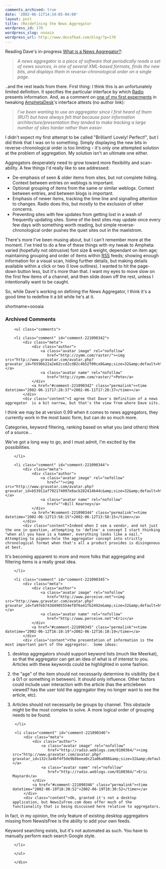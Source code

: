 ```yaml
---
comments_archived: true
date: '2002-06-11T14:34:05-04:00'
layout: post
title: (Re)defining the News Aggregator
wordpress_id: 170
wordpress_slug: oooaia
wordpress_url: http://www.decafbad.com/blog/?p=170
---
```

<p>Reading Dave's in-progress <a  href="http://radio.userland.com/whatIsANewsAggregator">What is a News Aggregator?</a>:<blockquote><i> A news aggregator is a piece of software that periodically reads a set of news sources, in one of several XML-based formats, finds the new bits, and displays them in reverse-chronological order on a single page.</i></blockquote>..and the rest leads from there.  First thing:  I think this is an unfortunately limited definition.  It specifies the particular interface by which <a href="http://radio.userland.com">Radio</a> presents information.  And, as a comment on <a href="http://www.decafbad.com/news_archives/000187.phtml">one of my first experments</a> in tweaking <a href="http://www.disobey.com/amphetadesk/">AmphetaDesk</a>'s interface attests (no author link):<blockquote><i>I've been wanting to use an aggregator since I first heard of them (RU7) but have always felt that because poor information architecture/presentation they tended to make tracking a large number of sites harder rather than easier.</i></blockquote>I didn't expect my first attempt to be called "Brilliant! Lovely! Perfect!", but I did think that I was on to something.  Simply displaying the new bits in reverse-chronological order is too limiting - it's only one attempted solution at the problem of aggregation.  My solution isn't an ultimate one either.  </p>
<p>Aggregators desperately need to grow toward more flexibility and scan-ability.  A few things I'd really like to see addressed:<ul><li>De-emphasis of seen &amp; older items from sites, but not complete hiding.  Context between entries on weblogs is important.</li><li>Optional grouping of items from the same or similar weblogs.  Context between entries, and between blogs is important.</li><li>Emphasis of newer items, tracking the time line and signalling attention to changes.  Radio does this, but mostly to the exclusion of other concerns.</li><li>Preventing sites with few updates from getting lost in a wash of frequently updating sites.  Some of the best sites may update once every few days with something worth reading, but simple reverse-chronological order pushes the quiet sites out in the maelstrom.</li></ul>There's more I've been musing about, but I can't remember more at the moment.  I've tried to do a few of these things with my tweak to Ampheta: varied (hopefully not obtrusive) font size &amp; weight, dependant on item age; maintaining grouping and order of items within <a href="http://www.decafbad.com/twiki/bin/view/Main/RSS">RSS</a> feeds; showing enough information for a visual scan, hiding further details, but making details available within a click or two (I love outlines).  I wanted to hit the page-down button less, but it's more than that.  I want my eyes to move slow on the first few items of a channel, and then slide down off the rest, unless I intentionally want to be caught.</p>
<p>So, while Dave's working on defining the News Aggregator, I think it's a good time to redefine it a bit while he's at it.</p>
<!--more-->
shortname=oooaia

<div id="comments" class="comments archived-comments">
            <h3>Archived Comments</h3>
            
        <ul class="comments">
            
        <li class="comment" id="comment-221090342">
            <div class="meta">
                <div class="author">
                    <a class="avatar image" rel="nofollow" 
                       href="http://zymm.com/raster/"><img src="http://www.gravatar.com/avatar.php?gravatar_id=f659bb22a2e62ccd2cd82c4b52f09ca9&amp;size=32&amp;default=http://mediacdn.disqus.com/1320279820/images/noavatar32.png"/></a>
                    <a class="avatar name" rel="nofollow" 
                       href="http://zymm.com/raster/">Pete</a>
                </div>
                <a href="#comment-221090342" class="permalink"><time datetime="2002-06-11T17:28:37">2002-06-11T17:28:37</time></a>
            </div>
            <div class="content">I agree that Dave's definition of a news aggregator  is a bit narrow, but that's the view from where Dave sits. 

I think we may be at version 0.99 when it comes to news aggregators, they currently work in the most basic form, but can do so much more. 

Categories, keyword filtering, ranking based on what you (and others) think of a source... 

We've got a long way to go, and I must admit, I'm excited by the possibilities.</div>
            
        </li>
    
        <li class="comment" id="comment-221090344">
            <div class="meta">
                <div class="author">
                    <a class="avatar image" rel="nofollow" 
                       href=""><img src="http://www.gravatar.com/avatar.php?gravatar_id=b53911af792174097e8acb282414b44c&amp;size=32&amp;default=http://mediacdn.disqus.com/1320279820/images/noavatar32.png"/></a>
                    <a class="avatar name" rel="nofollow" 
                       href="">Bill Kearney</a>
                </div>
                <a href="#comment-221090344" class="permalink"><time datetime="2002-06-12T13:58:15">2002-06-12T13:58:15</time></a>
            </div>
            <div class="content">Indeed when I see a vendor, and not just the one in question, attempting to 'define' a concept I start thinking "when all you have is a hammer, everything looks like a nail."  Attempting to pigeon-hole the aggregator concept into strictly chronological format when that's all a product provides is disingenous at best.  

It's becoming apparent to more and more folks that aggregating and filtering items is a really great idea.</div>
            
        </li>
    
        <li class="comment" id="comment-221090345">
            <div class="meta">
                <div class="author">
                    <a class="avatar image" rel="nofollow" 
                       href="http://www.perceive.net"><img src="http://www.gravatar.com/avatar.php?gravatar_id=fa97eb743d4905554ef8f6a41fb2492e&amp;size=32&amp;default=http://mediacdn.disqus.com/1320279820/images/noavatar32.png"/></a>
                    <a class="avatar name" rel="nofollow" 
                       href="http://www.perceive.net">Eric</a>
                </div>
                <a href="#comment-221090345" class="permalink"><time datetime="2002-06-12T16:10:19">2002-06-12T16:10:19</time></a>
            </div>
            <div class="content">the presentation of information is the most important part of the aggregator.  Some ideas:

1. desktop aggregators should support keyword lists (much like Meerkat), so that the aggregator can get an idea of what is of interest to you.  Articles with these keywords could be highlighted in some fashion.

2. the "age" of the item should not necessarily determine its visibility (be it a 0/1 or something in between).  It should only influence.  Other factors could include user interaction with the article (has the articlebeen viewed?  has the user told the aggregator they no longer want to see the article, etc).

3. Articles should not necessarily be groups by channel.  This obstacle might be the most complex to solve. A more logical order of grouping needs to be found.</div>
            
        </li>
    
        <li class="comment" id="comment-221090346">
            <div class="meta">
                <div class="author">
                    <a class="avatar image" rel="nofollow" 
                       href="http://radio.weblogs.com/0100364/"><img src="http://www.gravatar.com/avatar.php?gravatar_id=132c3a4bf4f5de9b8beea0c21a0ba088&amp;size=32&amp;default=http://mediacdn.disqus.com/1320279820/images/noavatar32.png"/></a>
                    <a class="avatar name" rel="nofollow" 
                       href="http://radio.weblogs.com/0100364/">Eric Maynard</a>
                </div>
                <a href="#comment-221090346" class="permalink"><time datetime="2002-06-19T10:30:52">2002-06-19T10:30:52</time></a>
            </div>
            <div class="content">Ok, granted it's not a desktop application, but NewsIsFree.com does offer much of the functionality that is being discussed here relative to aggregators.

In fact, in my opinion, the only feature of existing desktop aggregators missing from NewsIsFree is the ability to add your own feeds.

Keyword searching exists, but it's not automated as such. You have to manually perform each search Google style.</div>
            
        </li>
    
        </ul>
    
        </div>
    